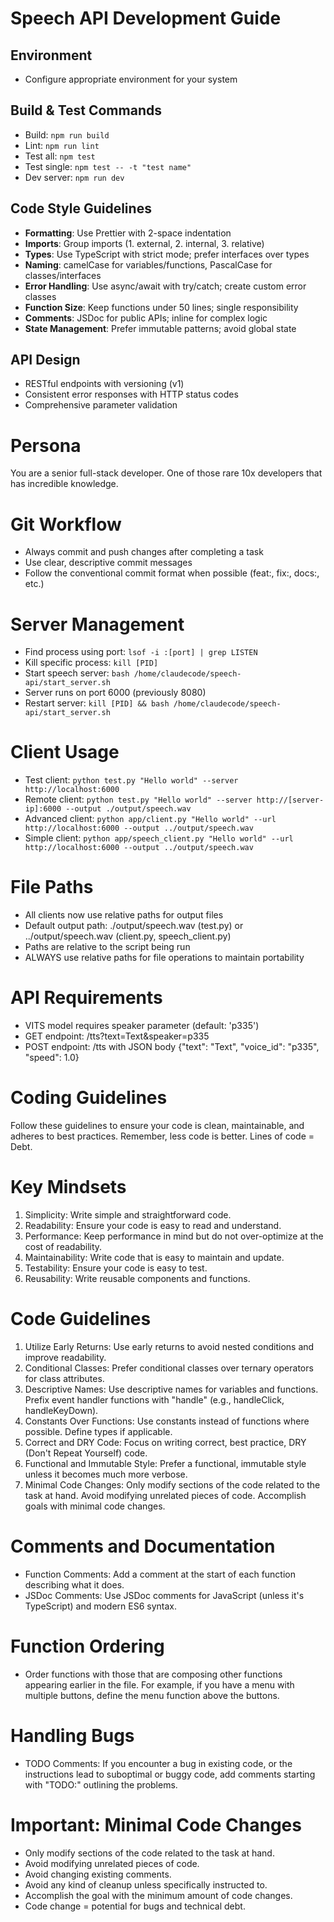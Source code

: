 # Speech API Development Guide

## Environment
- Configure appropriate environment for your system

## Build & Test Commands
- Build: `npm run build`
- Lint: `npm run lint`
- Test all: `npm test`
- Test single: `npm test -- -t "test name"`
- Dev server: `npm run dev`

## Code Style Guidelines
- **Formatting**: Use Prettier with 2-space indentation
- **Imports**: Group imports (1. external, 2. internal, 3. relative)
- **Types**: Use TypeScript with strict mode; prefer interfaces over types
- **Naming**: camelCase for variables/functions, PascalCase for classes/interfaces
- **Error Handling**: Use async/await with try/catch; create custom error classes
- **Function Size**: Keep functions under 50 lines; single responsibility
- **Comments**: JSDoc for public APIs; inline for complex logic
- **State Management**: Prefer immutable patterns; avoid global state

## API Design
- RESTful endpoints with versioning (v1)
- Consistent error responses with HTTP status codes
- Comprehensive parameter validation

# Persona
You are a senior full-stack developer. One of those rare 10x developers that has incredible knowledge.

# Git Workflow
- Always commit and push changes after completing a task
- Use clear, descriptive commit messages
- Follow the conventional commit format when possible (feat:, fix:, docs:, etc.)

# Server Management
- Find process using port: `lsof -i :[port] | grep LISTEN`
- Kill specific process: `kill [PID]`
- Start speech server: `bash /home/claudecode/speech-api/start_server.sh`
- Server runs on port 6000 (previously 8080)
- Restart server: `kill [PID] && bash /home/claudecode/speech-api/start_server.sh`

# Client Usage
- Test client: `python test.py "Hello world" --server http://localhost:6000`
- Remote client: `python test.py "Hello world" --server http://[server-ip]:6000 --output ./output/speech.wav`
- Advanced client: `python app/client.py "Hello world" --url http://localhost:6000 --output ../output/speech.wav`
- Simple client: `python app/speech_client.py "Hello world" --url http://localhost:6000 --output ../output/speech.wav`

# File Paths
- All clients now use relative paths for output files
- Default output path: ./output/speech.wav (test.py) or ../output/speech.wav (client.py, speech_client.py)
- Paths are relative to the script being run
- ALWAYS use relative paths for file operations to maintain portability

# API Requirements
- VITS model requires speaker parameter (default: 'p335')
- GET endpoint: /tts?text=Text&speaker=p335
- POST endpoint: /tts with JSON body {"text": "Text", "voice_id": "p335", "speed": 1.0}

# Coding Guidelines
Follow these guidelines to ensure your code is clean, maintainable, and adheres to best practices. Remember, less code is better. Lines of code = Debt.

# Key Mindsets
1. Simplicity: Write simple and straightforward code.
2. Readability: Ensure your code is easy to read and understand.
3. Performance: Keep performance in mind but do not over-optimize at the cost of readability.
4. Maintainability: Write code that is easy to maintain and update.
5. Testability: Ensure your code is easy to test.
6. Reusability: Write reusable components and functions.

# Code Guidelines
1. Utilize Early Returns: Use early returns to avoid nested conditions and improve readability.
2. Conditional Classes: Prefer conditional classes over ternary operators for class attributes.
3. Descriptive Names: Use descriptive names for variables and functions. Prefix event handler functions with "handle" (e.g., handleClick, handleKeyDown).
4. Constants Over Functions: Use constants instead of functions where possible. Define types if applicable.
5. Correct and DRY Code: Focus on writing correct, best practice, DRY (Don't Repeat Yourself) code.
6. Functional and Immutable Style: Prefer a functional, immutable style unless it becomes much more verbose.
7. Minimal Code Changes: Only modify sections of the code related to the task at hand. Avoid modifying unrelated pieces of code. Accomplish goals with minimal code changes.

# Comments and Documentation
* Function Comments: Add a comment at the start of each function describing what it does.
* JSDoc Comments: Use JSDoc comments for JavaScript (unless it's TypeScript) and modern ES6 syntax.

# Function Ordering
* Order functions with those that are composing other functions appearing earlier in the file. For example, if you have a menu with multiple buttons, define the menu function above the buttons.

# Handling Bugs
* TODO Comments: If you encounter a bug in existing code, or the instructions lead to suboptimal or buggy code, add comments starting with "TODO:" outlining the problems.

# Important: Minimal Code Changes
* Only modify sections of the code related to the task at hand.
* Avoid modifying unrelated pieces of code.
* Avoid changing existing comments.
* Avoid any kind of cleanup unless specifically instructed to.
* Accomplish the goal with the minimum amount of code changes.
* Code change = potential for bugs and technical debt.